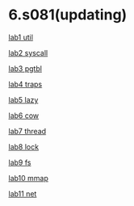# 6.s081(updating)

[lab1 util](https://github.com/bleem-cai/6.s081/tree/util)

[lab2 syscall](https://github.com/bleem-cai/6.s081/tree/syscall)

[lab3 pgtbl](https://github.com/bleem-cai/6.s081_2020/tree/pgtbl)

[lab4 traps]()

[lab5 lazy]()

[lab6 cow]()

[lab7 thread]()

[lab8 lock]()

[lab9 fs]()

[lab10 mmap]()

[lab11 net]()
